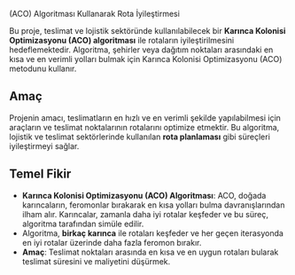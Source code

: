 (ACO) Algoritması Kullanarak Rota İyileştirmesi

Bu proje, teslimat ve lojistik sektöründe kullanılabilecek bir **Karınca Kolonisi Optimizasyonu (ACO) algoritması** ile rotaların iyileştirilmesini hedeflemektedir. Algoritma, şehirler veya dağıtım noktaları arasındaki en kısa ve en verimli yolları bulmak için Karınca Kolonisi Optimizasyonu (ACO) metodunu kullanır.

## Amaç

Projenin amacı, teslimatların en hızlı ve en verimli şekilde yapılabilmesi için araçların ve teslimat noktalarının rotalarını optimize etmektir. Bu algoritma, lojistik ve teslimat sektörlerinde kullanılan **rota planlaması** gibi süreçleri iyileştirmeyi sağlar.

## Temel Fikir

- **Karınca Kolonisi Optimizasyonu (ACO) Algoritması**: ACO, doğada karıncaların, feromonlar bırakarak en kısa yolları bulma davranışlarından ilham alır. Karıncalar, zamanla daha iyi rotalar keşfeder ve bu süreç, algoritma tarafından simüle edilir.
- Algoritma, **birkaç karınca** ile rotaları keşfeder ve her geçen iterasyonda en iyi rotalar üzerinde daha fazla feromon bırakır.
- **Amaç**: Teslimat noktaları arasında en kısa ve en uygun rotaları bularak teslimat süresini ve maliyetini düşürmek.

